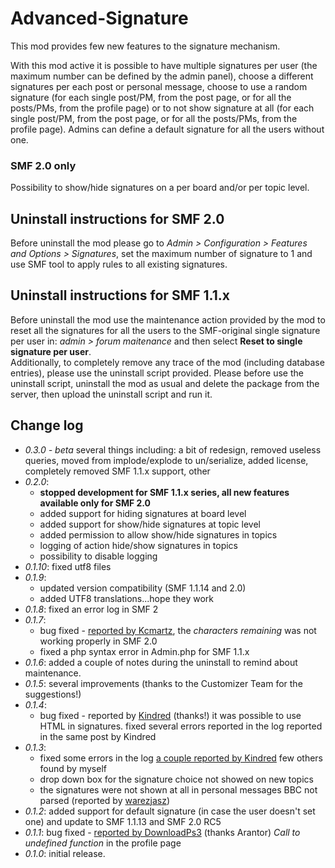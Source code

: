 # Advanced-Signature

This mod provides few new features to the signature mechanism.

With this mod active it is possible to have multiple signatures per user (the maximum number can be defined by the admin panel), choose a different signatures per each post or personal message, choose to use a random signature (for each single post/PM, from the post page, or for all the posts/PMs, from the profile page) or to not show signature at all (for each single post/PM, from the post page, or for all the posts/PMs, from the profile page). Admins can define a default signature for all the users without one.

### SMF 2.0 only
Possibility to show/hide signatures on a per board and/or per topic level.


## Uninstall instructions for SMF 2.0
Before uninstall the mod please go to *Admin > Configuration > Features and Options > Signatures*, set the maximum number of signature to 1 and use SMF tool to apply rules to all existing signatures.

## Uninstall instructions for SMF 1.1.x
Before uninstall the mod use the maintenance action provided by the mod to reset all the signatures for all the users to the SMF-original single signature per user in: *admin > forum maitenance* and then select **Reset to single signature per user**.<br />
Additionally, to completely remove any trace of the mod (including database entries), please use the uninstall script provided. Please before use the uninstall script, uninstall the mod as usual and delete the package from the server, then upload the uninstall script and run it.

## Change log
  * _0.3.0 - beta_ several things including: a bit of redesign, removed useless queries, moved from implode/explode to un/serialize, added license, completely removed SMF 1.1.x support, other
  * _0.2.0_:
    * **stopped development for SMF 1.1.x series, all new features available only for SMF 2.0**
    * added support for hiding signatures at board level
    * added support for show/hide signatures at topic level
    * added permission to allow show/hide signatures in topics
    * logging of action hide/show signatures in topics
    * possibility to disable logging
  * _0.1.10_: fixed utf8 files
  * _0.1.9_:
    * updated version compatibility (SMF 1.1.14 and 2.0)
    * added UTF8 translations...hope they work
  * _0.1.8_: fixed an error log in SMF 2
  * _0.1.7_:
    * bug fixed - [reported by Kcmartz](http://www.simplemachines.org/community/index.php?topic=419856.msg3064843#msg3064843), the *characters remaining* was not working properly in SMF 2.0
    * fixed a php syntax error in Admin.php for SMF 1.1.x
  * _0.1.6_: added a couple of notes during the uninstall to remind about maintenance.
  * _0.1.5_: several improvements (thanks to the Customizer Team for the suggestions!)
  * _0.1.4_:
    * bug fixed - reported by [Kindred](http://www.simplemachines.org/community/index.php?topic=419856.msg2981110#msg2981110) (thanks!) it was possible to use HTML in signatures.
    fixed several errors reported in the log reported in the same post by Kindred
  * _0.1.3_:
    * fixed some errors in the log [a couple reported by Kindred](http://www.simplemachines.org/community/index.php?topic=419856.msg2965631#msg2965631) few others found by myself
    * drop down box for the signature choice not showed on new topics
    * the signatures were not shown at all in personal messages
    BBC not parsed (reported by [warezjasz](http://www.simplemachines.org/community/index.php?topic=419856.msg2965903#msg2965903))
  * _0.1.2_: added support for default signature (in case the user doesn't set one) and update to SMF 1.1.13 and SMF 2.0 RC5
  * _0.1.1_: bug fixed - [reported by DownloadPs3](http://www.simplemachines.org/community/index.php?topic=419856.msg2946353#msg2946353) (thanks Arantor) *Call to undefined function* in the profile page
  * _0.1.0_: initial release.
